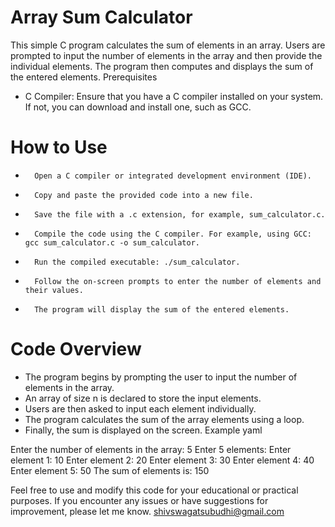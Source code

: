 

# Array Sum Calculator
This simple C program calculates the sum of elements in an array. Users are prompted to input the number of elements in the array and then provide the individual elements. The program then computes and displays the sum of the entered elements.
Prerequisites
* C Compiler: Ensure that you have a C compiler installed on your system. If not, you can download and install one, such as GCC.
# How to Use
* 		Open a C compiler or integrated development environment (IDE).
* 		Copy and paste the provided code into a new file.
* 		Save the file with a .c extension, for example, sum_calculator.c.
* 		Compile the code using the C compiler. For example, using GCC: gcc sum_calculator.c -o sum_calculator.
* 		Run the compiled executable: ./sum_calculator.
* 		Follow the on-screen prompts to enter the number of elements and their values.
* 		The program will display the sum of the entered elements.
# Code Overview
* The program begins by prompting the user to input the number of elements in the array.
* An array of size n is declared to store the input elements.
* Users are then asked to input each element individually.
* The program calculates the sum of the array elements using a loop.
* Finally, the sum is displayed on the screen.
Example
yaml


Enter the number of elements in the array: 5 
Enter 5 elements: Enter element 1: 10 Enter element 2: 20 Enter element 3: 30 Enter element 4: 40 Enter element 5: 50 The sum of elements is: 150

Feel free to use and modify this code for your educational or practical purposes. 
If you encounter any issues or have suggestions for improvement, please let me know. shivswagatsubudhi@gmail.com





